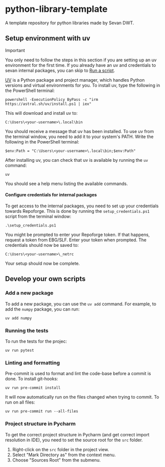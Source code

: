 # python-library-template
A template repository for python libraries made by Sevan DWT.

## Setup environment with uv

> [!IMPORTANT]
> You only need to follow the steps in this section if you are setting up an uv environment for the first time. If you already have an uv and credentials to sevan internal packages, you can skip to [Run a script](#run-a-script).

[UV](https://docs.astral.sh/uv/) is a Python package and project manager, which handles Python versions and virtual environments for you.
To install uv, type the following in the PowerShell terminal:

```console
powershell -ExecutionPolicy ByPass -c "irm https://astral.sh/uv/install.ps1 | iex"
```

This will download and install uv to:

```console
C:\Users\<your-username>\.local\bin
```

You should receive a message that uv has been installed.
To use uv from the terminal window, you need to add it to your system's PATH.
Write the following in the PowerShell terminal:

```console
$env:Path = "C:\Users\<your-username>\.local\bin;$env:Path"
```

After installing uv, you can check that uv is available by running the `uv` command:

```console
uv
```

You should see a help menu listing the available commands.


#### Configure credentials for internal packages

To get access to the internal packages, you need to set up your credentials towards Repoforge.
This is done by running the `setup_credentials.ps1` script from the terminal window:

```console
.\setup_credentials.ps1
```

You might be prompted to enter your Repoforge token. If that happens, request a token from EBG/SLF.
Enter your token when prompted. The credentials should now be saved to:

```console
C:\Users\<your-username>\_netrc
```

Your setup should now be complete.

## Develop your own scripts

### Add a new package

To add a new package, you can use the `uv add` command. For example, to add the `numpy` package, you can run:

```console
uv add numpy
```

### Running the tests

To run the tests for the projec:

```console
uv run pytest
```

### Linting and formatting

Pre-commit is used to format and lint the code-base before a commit is done. To install git-hooks:

```console
uv run pre-commit install
```
It will now automatically run on the files changed when trying to commit. To run on all files:

```console
uv run pre-commit run --all-files
```

### Project structure in Pycharm
To get the correct project structure in Pycharm (and get correct import resolution in IDE), you need to set the source root for the `src` folder.

1. Right-click on the `src` folder in the project view.
2. Select "Mark Directory as" from the context menu.
3. Choose "Sources Root" from the submenu.

